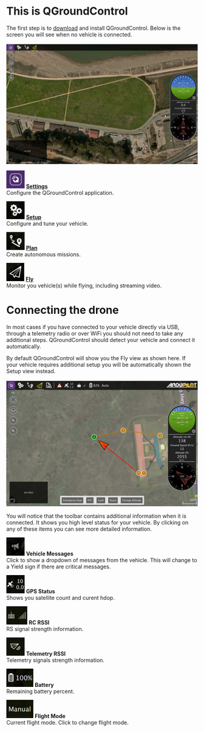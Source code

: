# This is QGroundControl
The first step is to [download](download_and_install.md) and install QGroundControl. Below is the screen you will see when no vehicle is connected.
<br>
<br>
![](BootToFly.jpg)
<br>

![](SettingsViewButton.jpg) **[Settings](../SettingsView/SettingsView.md)**
<br>Configure the QGroundControl application.

![](SetupViewButton.jpg) **[Setup](../SetupView/SetupView.md)**
<br>Configure and tune your vehicle.

![](PlanViewButton.jpg) **[Plan](../PlanView/PlanView.md)**
<br>Create autonomous missions.

![](FlyViewButton.jpg) **[Fly](../FlyView/FlyView.md)**
<br>Monitor you vehicle(s) while flying, including streaming video.

# Connecting the drone
In most cases if you have connected to your vehicle directly via USB, through a telemetry radio or over WiFi you should not need to take any additional steps. QGroundControl should detect your vehicle and connect it automatically.

By default QGroundControl will show you the Fly view as shown here. If your vehicle requires additional setup you will be automatically shown the Setup view instead.
<br>
<br>
![](ConnectedVehicle.jpg)
<br>

You will notice that the toolbar contains additional information when it is connected. It shows you high level status for your vehicle. By clicking on any of these items you can see more detailed information. 

![](MessageToolbar.jpg) **Vehicle Messages**
<br>Click to show a dropdown of messages from the vehicle. This will change to a Yield sign if there are critical messages.

![](GPSToolbar.jpg) **GPS Status**
<br>Shows you satellite count and curent hdop.

![](RCToolbar.jpg) **RC RSSI** 
<br>RS signal strength information.

![](TelemetryToolbar.jpg) **Telemetry RSSI**
<br>Telemetry signals strength information.

![](BatteryToolbar.jpg) **Battery**
<br>Remaining battery percent.

![](FlightModeToolbar.jpg) **Flight Mode**
<br>Current flight mode. Click to change flight mode.

